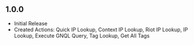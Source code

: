 ## 1.0.0
  - Initial Release
  - Created Actions: Quick IP Lookup, Context IP Lookup, Riot IP Lookup, IP Lookup, Execute GNQL Query, Tag Lookup,
    Get All Tags